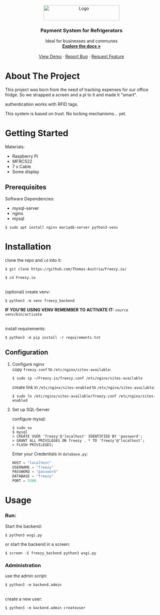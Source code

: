 <!-- PROJECT LOGO -->
<br />
<p align="center">
  <a href="http://Freezy.io">
    <img src="http://laniax.eu/LOGOGITFREZZY.png" alt="Logo" width="250" height="50">
  </a>
   <h3 align="center">Payment System for Refrigerators</h3>

  <p align="center">
    Ideal for businesses and communes
    <br />
    <a href="https://github.com/Thomas-Austria/Freezy.io/"><strong>Explore the docs »</strong></a>
    <br />
    <br />
    <a href="https://github.com/Thomas-Austria/Freezy.io/">View Demo</a>
    ·
    <a href="https://github.com/Thomas-Austria/Freezy.io//issues">Report Bug</a>
    ·
    <a href="https://github.com/Thomas-Austria/Freezy.io/issues">Request Feature</a>
  </p>
</p>

<!-- ABOUT THE PROJECT -->
# About The Project

This project was born from the need of tracking expenses for our office fridge.
So we strapped a screen and a pi to it and made it "smart".

authentication works with RFID tags.

This system is based on trust. No locking mechanisms... yet.

<!-- GETTING STARTED -->
# Getting Started

Materials:
  - Raspberry Pi
  - MFRC522
  - 7 x Cable
  - Some display
  
## Prerequisites
Software Dependencies:
  - mysql-server
  - nginx
  - mysql
  ```shell
$ sudo apt install nginx mariadb-server python3-venv
```

# Installation
clone the repo and `cd` into it:
```shell
$ git clone https://github.com/Thomas-Austria/Freezy.io/
```

```shell
$ cd Freezy.io
```

\
(optional) create venv:
```shell
$ python3 -m venv freezy_backend
```
<b>IF YOU'RE USING VENV REMEMBER TO ACTIVATE IT:</b> `source venv/bin/activate`

\
install requirements:
```shell
$ python3 -m pip install -r requirements.txt
```

## Configuration   
1. Configure nginx\
   copy `freezy.conf` to `/etc/nginx/sites-available`:
   ```shell
   $ sudo cp ~/Freezy.io/freezy.conf /etc/nginx/sites-available
   ```
   create link in `/etc/nginx/sites-enabled` to `/etc/nginx/sites-available`:
   ```shell
   $ sudo ln /etc/nginx/sites-available/freezy.conf /etc/nginx/sites-enabled
   ```
2. Set up SQL-Server

   configure mysql:
   ```shell
   $ sudo su
   $ mysql
   > CREATE USER 'freezy'@'localhost' IDENTIFIED BY 'password';
   > GRANT ALL PRIVILEGES ON freezy . * TO 'freezy'@'localhost';
   > FLUSH PRIVILEGES;
   ```

   Enter your Credentials in `database.py`:
   ```python
   HOST = "localhost"
   USERNAME = "freezy"
   PASSWORD = "password"
   DATABASE = "freezy"
   PORT = 3306
   ```
   
   
   <!-- USAGE EXAMPLES -->
# Usage
### Run:
Start the backend:
```shell
$ python3 wsgi.py
```

or start the backend in a screen:
```shell
$ screen -S freezy_backend python3 wsgi.py
```

### Administration
use the admin script:
```shell
$ python3 -m backend.admin
```

\
create a new user:
```shell
$ python3 -m backend.admin createuser
```
